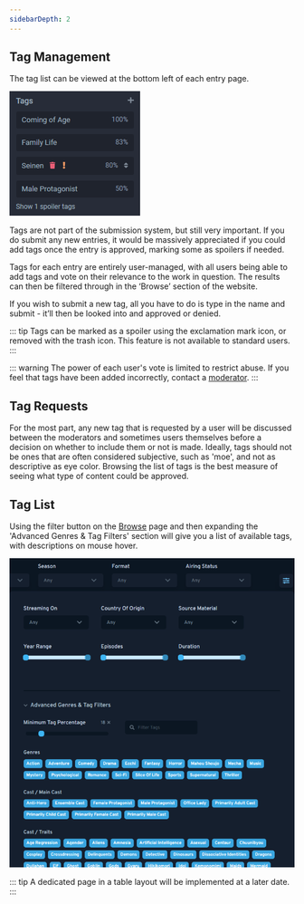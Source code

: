 ```yaml
---
sidebarDepth: 2
---
```


## Tag Management

The tag list can be viewed at the bottom left of each entry page.

![Example entry, with one hidden under a spoiler toggle.](./img/tag_example.png)

Tags are not part of the submission system, but still very important. If you do submit any new entries, it would be massively appreciated if you could add tags once the entry is approved, marking some as spoilers if needed.

Tags for each entry are entirely user-managed, with all users being able to add tags and vote on their relevance to the work in question. The results can then be filtered through in the ‘Browse’ section of the website.

If you wish to submit a new tag, all you have to do is type in the name and submit - it’ll then be looked into and approved or denied.

::: tip
Tags can be marked as a spoiler using the exclamation mark icon, or removed with the trash icon. This feature is not available to standard users.
:::

::: warning
The power of each user's vote is limited to restrict abuse. If you feel that tags have been added incorrectly, contact a [moderator](./#moderator-list).
:::

## Tag Requests

For the most part, any new tag that is requested by a user will be discussed between the moderators and sometimes users themselves before a decision on whether to include them or not is made. Ideally, tags should not be ones that are often considered subjective, such as 'moe', and not as descriptive as eye color. Browsing the list of tags is the best measure of seeing what type of content could be approved.

## Tag List

Using the filter button on the [Browse](https://anilist.co/search/anime) page and then expanding the 'Advanced Genres & Tag Filters' section will give you a list of available tags, with descriptions on mouse hover.

![A filtered view of the advanced genre &amp; tag panel](./img/tag_advanced.png)

::: tip
A dedicated page in a table layout will be implemented at a later date.
:::
